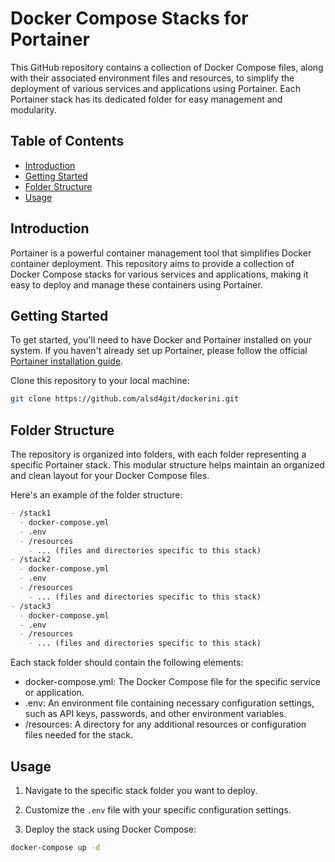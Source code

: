 # Docker Compose Stacks for Portainer

This GitHub repository contains a collection of Docker Compose files, along with their associated environment files and resources, to simplify the deployment of various services and applications using Portainer. Each Portainer stack has its dedicated folder for easy management and modularity.

## Table of Contents

- [Introduction](#introduction)
- [Getting Started](#getting-started)
- [Folder Structure](#folder-structure)
- [Usage](#usage)

## Introduction

Portainer is a powerful container management tool that simplifies Docker container deployment. This repository aims to provide a collection of Docker Compose stacks for various services and applications, making it easy to deploy and manage these containers using Portainer.

## Getting Started

To get started, you'll need to have Docker and Portainer installed on your system. If you haven't already set up Portainer, please follow the official [Portainer installation guide](https://www.portainer.io/installation).

Clone this repository to your local machine:

```bash
git clone https://github.com/alsd4git/dockerini.git
```

## Folder Structure

The repository is organized into folders, with each folder representing a specific Portainer stack. This modular structure helps maintain an organized and clean layout for your Docker Compose files.

Here's an example of the folder structure:

```markdown
- /stack1
  - docker-compose.yml
  - .env
  - /resources
    - ... (files and directories specific to this stack)
- /stack2
  - docker-compose.yml
  - .env
  - /resources
    - ... (files and directories specific to this stack)
- /stack3
  - docker-compose.yml
  - .env
  - /resources
    - ... (files and directories specific to this stack)
```

Each stack folder should contain the following elements:

- docker-compose.yml: The Docker Compose file for the specific service or application.
- .env: An environment file containing necessary configuration settings, such as API keys, passwords, and other environment variables.
- /resources: A directory for any additional resources or configuration files needed for the stack.

## Usage

1. Navigate to the specific stack folder you want to deploy.

2. Customize the `.env` file with your specific configuration settings.

3. Deploy the stack using Docker Compose:

```bash
docker-compose up -d
```
